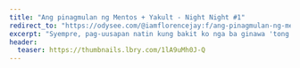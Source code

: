 ```yaml
---
title: "Ang pinagmulan ng Mentos + Yakult - Night Night #1"
redirect_to: "https://odysee.com/@iamflorencejay:f/ang-pinagmulan-ng-mentos-%2B-yakult-night:d"
excerpt: "Syempre, pag-uusapan natin kung bakit ko nga ba ginawa 'tong video na ito na pinagsisisihan ko hanggang ngayon."
header:
  teaser: https://thumbnails.lbry.com/1lA9uMh0J-Q
---
```

